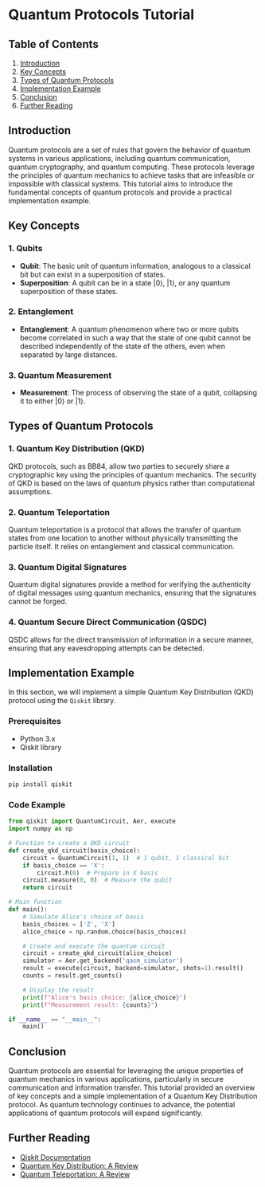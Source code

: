 # Quantum Protocols Tutorial

## Table of Contents
1. [Introduction](#introduction)
2. [Key Concepts](#key-concepts)
3. [Types of Quantum Protocols](#types-of-quantum-protocols)
4. [Implementation Example](#implementation-example)
5. [Conclusion](#conclusion)
6. [Further Reading](#further-reading)

## Introduction

Quantum protocols are a set of rules that govern the behavior of quantum systems in various applications, including quantum communication, quantum cryptography, and quantum computing. These protocols leverage the principles of quantum mechanics to achieve tasks that are infeasible or impossible with classical systems. This tutorial aims to introduce the fundamental concepts of quantum protocols and provide a practical implementation example.

## Key Concepts

### 1. Qubits
- **Qubit**: The basic unit of quantum information, analogous to a classical bit but can exist in a superposition of states.
- **Superposition**: A qubit can be in a state |0⟩, |1⟩, or any quantum superposition of these states.

### 2. Entanglement
- **Entanglement**: A quantum phenomenon where two or more qubits become correlated in such a way that the state of one qubit cannot be described independently of the state of the others, even when separated by large distances.

### 3. Quantum Measurement
- **Measurement**: The process of observing the state of a qubit, collapsing it to either |0⟩ or |1⟩.

## Types of Quantum Protocols

### 1. Quantum Key Distribution (QKD)
QKD protocols, such as BB84, allow two parties to securely share a cryptographic key using the principles of quantum mechanics. The security of QKD is based on the laws of quantum physics rather than computational assumptions.

### 2. Quantum Teleportation
Quantum teleportation is a protocol that allows the transfer of quantum states from one location to another without physically transmitting the particle itself. It relies on entanglement and classical communication.

### 3. Quantum Digital Signatures
Quantum digital signatures provide a method for verifying the authenticity of digital messages using quantum mechanics, ensuring that the signatures cannot be forged.

### 4. Quantum Secure Direct Communication (QSDC)
QSDC allows for the direct transmission of information in a secure manner, ensuring that any eavesdropping attempts can be detected.

## Implementation Example

In this section, we will implement a simple Quantum Key Distribution (QKD) protocol using the `Qiskit` library.

### Prerequisites
- Python 3.x
- Qiskit library

### Installation
```bash
pip install qiskit
```

### Code Example

```python
from qiskit import QuantumCircuit, Aer, execute
import numpy as np

# Function to create a QKD circuit
def create_qkd_circuit(basis_choice):
    circuit = QuantumCircuit(1, 1)  # 1 qubit, 1 classical bit
    if basis_choice == 'X':
        circuit.h(0)  # Prepare in X basis
    circuit.measure(0, 0)  # Measure the qubit
    return circuit

# Main function
def main():
    # Simulate Alice's choice of basis
    basis_choices = ['Z', 'X']
    alice_choice = np.random.choice(basis_choices)

    # Create and execute the quantum circuit
    circuit = create_qkd_circuit(alice_choice)
    simulator = Aer.get_backend('qasm_simulator')
    result = execute(circuit, backend=simulator, shots=1).result()
    counts = result.get_counts()

    # Display the result
    print(f"Alice's basis choice: {alice_choice}")
    print(f"Measurement result: {counts}")

if __name__ == "__main__":
    main()
```

## Conclusion

Quantum protocols are essential for leveraging the unique properties of quantum mechanics in various applications, particularly in secure communication and information transfer. This tutorial provided an overview of key concepts and a simple implementation of a Quantum Key Distribution protocol. As quantum technology continues to advance, the potential applications of quantum protocols will expand significantly.

## Further Reading
- [Qiskit Documentation](https://qiskit.org/documentation/)
- [Quantum Key Distribution: A Review](https://arxiv.org/abs/1901.00001)
- [Quantum Teleportation: A Review](https://arxiv.org/abs/quant-ph/0005001)
